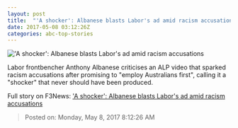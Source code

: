 ```yaml
---
layout: post
title:  "'A shocker': Albanese blasts Labor's ad amid racism accusations"
date: 2017-05-08 03:12:26Z
categories: abc-top-stories
---
```


!['A shocker': Albanese blasts Labor's ad amid racism accusations](http://www.abc.net.au/news/image/8506526-1x1-700x700.jpg)

Labor frontbencher Anthony Albanese criticises an ALP video that sparked racism accusations after promising to "employ Australians first", calling it a "shocker" that never should have been produced.


Full story on F3News: ['A shocker': Albanese blasts Labor's ad amid racism accusations](http://www.f3nws.com/n/BkgnUG)

> Posted on: Monday, May 8, 2017 8:12:26 AM
